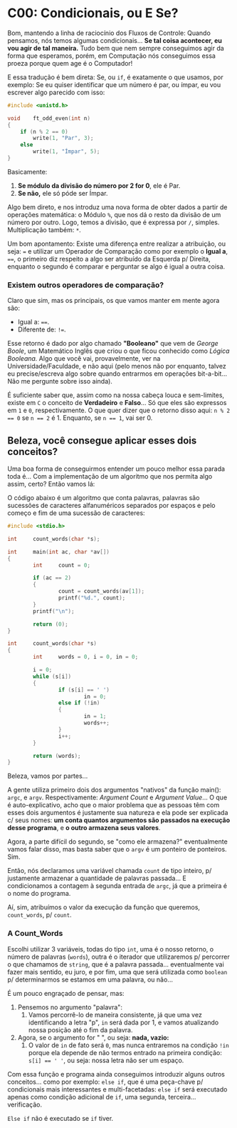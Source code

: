# C00: Condicionais, ou E Se?

Bom, mantendo a linha de raciocínio dos Fluxos de Controle: Quando pensamos, nós temos algumas condicionais... **Se tal coisa acontecer, eu vou agir de tal maneira.** Tudo bem que nem sempre conseguimos agir da forma que esperamos, porém, em Computação nós conseguimos essa proeza porque quem age é o Computador!

E essa tradução é bem direta: Se, ou `if`, é exatamente o que usamos, por exemplo: Se eu quiser identificar que um número é par, ou ímpar, eu vou escrever algo parecido com isso:

```c
#include <unistd.h>

void    ft_odd_even(int n)
{
    if (n % 2 == 0)
        write(1, "Par", 3);
    else
        write(1, "Ímpar", 5);    
}
```

Basicamente:

1. **Se módulo da divisão do número por 2 for 0**, ele é Par.
2. **Se não,** ele só póde ser Ímpar.

Algo bem direto, e nos introduz uma nova forma de obter dados a partir de operações matemática: o Módulo `%`, que nos dá o resto da divisão de um número por outro. Logo, temos a divisão, que é expressa por `/`, simples. Multiplicação também: `*`.

Um bom apontamento: Existe uma diferença entre realizar a atribuição, ou seja: `=` e utilizar um Operador de Comparação como por exemplo o **Igual a**, `==`, o primeiro diz respeito a algo ser atribuído da Esquerda p/ Direita, enquanto o segundo é comparar e perguntar se algo é igual a outra coisa.

### Existem outros operadores de comparação?

Claro que sim, mas os principais, os que vamos manter em mente agora são:

- Igual a: `==`.
- Diferente de: `!=`.

Esse retorno é dado por algo chamado **"Booleano"** que vem de *George Boole*, um Matemático Inglês que criou o que ficou conhecido como *Lógica Booleana.* Algo que você vai, provavelmente, ver na Universidade/Faculdade, e não aqui (pelo menos não por enquanto, talvez eu precise/escreva algo sobre quando entrarmos em operações bit-a-bit... Não me pergunte sobre isso ainda).

É suficiente saber que, assim como na nossa cabeça louca e sem-limites, existe em `C` o conceito de **Verdadeiro** e **Falso**... Só que eles são expressos em `1` e `0`, respectivamente. O que quer dizer que o retorno disso aqui: `n % 2 == 0` se `n == 2` é 1. Enquanto, se `n == 1`, vai ser 0.

## Beleza, você consegue aplicar esses dois conceitos?

Uma boa forma de conseguirmos entender um pouco melhor essa parada toda é... Com a implementação de um algoritmo que nos permita algo assim, certo? Então vamos lá:

O código abaixo é um algoritmo que conta palavras, palavras são sucessões de caracteres alfanuméricos separados por espaços e pelo começo e fim de uma sucessão de caracteres:

```c
#include <stdio.h>

int     count_words(char *s);

int     main(int ac, char *av[])
{
        int     count = 0;

        if (ac == 2)
        {
                count = count_words(av[1]);
                printf("%d.", count);
        }
        printf("\n");

        return (0);
}

int     count_words(char *s)
{
        int     words = 0, i = 0, in = 0;

        i = 0;
        while (s[i])
        {
                if (s[i] == ' ')
                        in = 0;
                else if (!in)
                {
                        in = 1;
                        words++;
                }
                i++;
        }

        return (words);
}
```

Beleza, vamos por partes...

A gente utiliza primeiro dois dos argumentos "nativos" da função main(): `argc`, e `argv`. Respectivamente: *Argument Count* e *Argument Value*... O que é auto-explicativo, acho que o maior problema que as pessoas têm com esses dois argumentos é justamente sua natureza e ela pode ser explicada c/ seus nomes: **um conta quantos argumentos são passados na execução desse programa**, e **o outro armazena seus valores**.

Agora, a parte difícil do segundo, se "como ele armazena?" eventualmente vamos falar disso, mas basta saber que o `argv` é um ponteiro de ponteiros. Sim.

Então, nós declaramos uma variável chamada `count` de tipo inteiro, p/ justamente armazenar a quantidade de palavras passada... E condicionamos a contagem à segunda entrada de `argc`, já que a primeira é o nome do programa.

Aí, sim, atribuímos o valor da execução da função que queremos, `count_words`, p/ `count`.

### A Count_Words

Escolhi utilizar 3 variáveis, todas do tipo `int`, uma é o nosso retorno, o número de palavras (`words`), outra é o iterador que utilizaremos p/ percorrer o que chamamos de `string`, que é a palavra passada... eventualmente vai fazer mais sentido, eu juro, e por fim, uma que será utilizada como `boolean` p/ determinarmos se estamos em uma palavra, ou não...

É um pouco engraçado de pensar, mas:

1. Pensemos no argumento "palavra":
   1. Vamos percorrê-lo de maneira consistente, já que uma vez identificando a letra "p", `in` será dada por 1, e vamos atualizando nossa posição até o fim da palavra.
2. Agora, se o argumento for " ", ou seja: **nada, vazio:**
   1. O valor de `in` de fato será `0`, mas nunca entraremos na condição `!in` porque ela depende de não termos entrado na primeira condição: `s[i] == ' '`, ou seja: nossa letra não ser um espaço.

Com essa função e programa ainda conseguimos introduzir alguns outros conceitos... como por exemplo: `else if`, que é uma peça-chave p/ condicionais mais interessantes e multi-facetadas: `else if` será executado apenas como condição adicional de `if`, uma segunda, terceira... verificação.

`Else if` não é executado se `if` tiver.